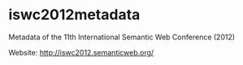 iswc2012metadata
================

Metadata of the 11th International Semantic Web Conference (2012)

Website: http://iswc2012.semanticweb.org/

